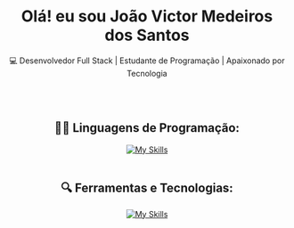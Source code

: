 <h1 align="center">
  Olá! eu sou João Victor Medeiros dos Santos
</h1>
<p align="center">
  💻 Desenvolvedor Full Stack | Estudante de Programação | Apaixonado por Tecnologia
</p><br><br>

<div align="center">
  
## 👨‍💻 Linguagens de Programação:

[![My Skills](https://skillicons.dev/icons?i=java,js,html,nodejs,css&theme=light)](https://skillicons.dev)<br><br>

## 🔍 Ferramentas e Tecnologias:

[![My Skills](https://skillicons.dev/icons?i=bootstrap,postgres,spring,mysql,eclipse,vscode,gulp,git,github&theme=light)](https://skillicons.dev)<br><br>

</div>



